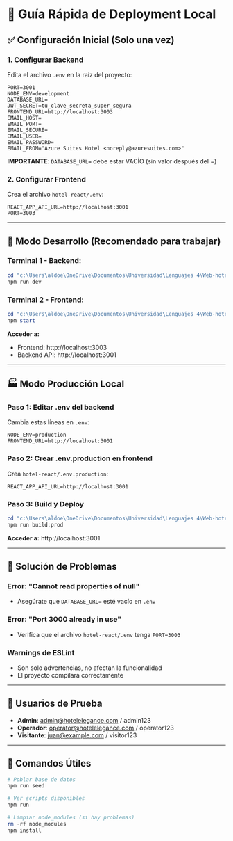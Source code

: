 # 🚀 Guía Rápida de Deployment Local

## ✅ Configuración Inicial (Solo una vez)

### 1. Configurar Backend

Edita el archivo `.env` en la raíz del proyecto:

```env
PORT=3001
NODE_ENV=development
DATABASE_URL=
JWT_SECRET=tu_clave_secreta_super_segura
FRONTEND_URL=http://localhost:3003
EMAIL_HOST=
EMAIL_PORT=
EMAIL_SECURE=
EMAIL_USER=
EMAIL_PASSWORD=
EMAIL_FROM="Azure Suites Hotel <noreply@azuresuites.com>"
```

**IMPORTANTE**: `DATABASE_URL=` debe estar VACÍO (sin valor después del =)

### 2. Configurar Frontend

Crea el archivo `hotel-react/.env`:

```env
REACT_APP_API_URL=http://localhost:3001
PORT=3003
```

---

## 🎯 Modo Desarrollo (Recomendado para trabajar)

### Terminal 1 - Backend:
```powershell
cd "c:\Users\aldoe\OneDrive\Documentos\Universidad\Lenguajes 4\Web-hotel\Web-hotel"
npm run dev
```

### Terminal 2 - Frontend:
```powershell
cd "c:\Users\aldoe\OneDrive\Documentos\Universidad\Lenguajes 4\Web-hotel\Web-hotel\hotel-react"
npm start
```

**Acceder a:**
- Frontend: http://localhost:3003
- Backend API: http://localhost:3001

---

## 🏭 Modo Producción Local

### Paso 1: Editar .env del backend

Cambia estas líneas en `.env`:
```env
NODE_ENV=production
FRONTEND_URL=http://localhost:3001
```

### Paso 2: Crear .env.production en frontend

Crea `hotel-react/.env.production`:
```env
REACT_APP_API_URL=http://localhost:3001
```

### Paso 3: Build y Deploy

```powershell
cd "c:\Users\aldoe\OneDrive\Documentos\Universidad\Lenguajes 4\Web-hotel\Web-hotel"
npm run build:prod
```

**Acceder a:** http://localhost:3001

---

## 🔧 Solución de Problemas

### Error: "Cannot read properties of null"
- Asegúrate que `DATABASE_URL=` esté vacío en `.env`

### Error: "Port 3000 already in use"
- Verifica que el archivo `hotel-react/.env` tenga `PORT=3003`

### Warnings de ESLint
- Son solo advertencias, no afectan la funcionalidad
- El proyecto compilará correctamente

---

## 👥 Usuarios de Prueba

- **Admin**: admin@hotelelegance.com / admin123
- **Operador**: operator@hotelelegance.com / operator123
- **Visitante**: juan@example.com / visitor123

---

## 📝 Comandos Útiles

```powershell
# Poblar base de datos
npm run seed

# Ver scripts disponibles
npm run

# Limpiar node_modules (si hay problemas)
rm -rf node_modules
npm install
```
